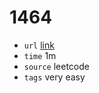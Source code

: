 # 1464
- `url` [link](https://leetcode.com/problems/maximum-product-of-two-elements-in-an-array/description/?envType=daily-question&envId=2023-12-12)
- `time` 1m
- `source` leetcode
- `tags` very easy

